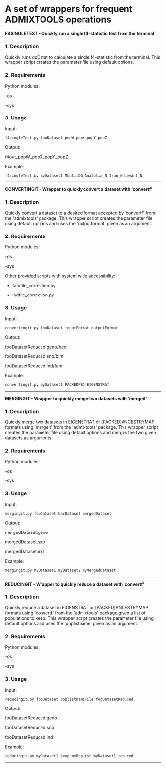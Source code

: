 # A set of wrappers for frequent ADMIXTOOLS operations

**F4SINGLETEST - Quickly run a single f4-statistic test from the terminal**

### 1. Description

Quickly runs qpDstat to calculate a single f4-statistic from the terminal.
This wrapper script creates the parameter file using default options.

### 2. Requirements

Python modules:

-os

-sys

### 3. Usage

Input:

    f4singleTest.py fooDataset popW popX popY popZ

Output:

f4out_popW_popX_popY_popZ

Example:

    f4singleTest.py myDataset1 Mbuti.DG Anatolia_N Iran_N Levant_N

***

**CONVERTINGIT - Wrapper to quickly convert a dataset with 'convertf'**

### 1. Description

Quickly convert a dataset to a desired format accepted by 'convertf' from the 'admixtools' package.
This wrapper script creates the parameter file using default options and uses the 'outputformat' given as an argument.

### 2. Requirements

Python modules:

-os

-sys

Other provided scripts with system wide accessibility:

- famfile_correction.py

- indfile_correction.py

### 3. Usage

Input:

    convertingit.py fooDataset inputFormat outputFormat

Output:

fooDatasetReduced.geno/bed

fooDatasetReduced.snp/bim

fooDatasetReduced.ind/fam

Example:

    convertingit.py myDataset1 PACKEDPED EIGENSTRAT

***

**MERGINGIT - Wrapper to quickly merge two datasets with 'mergeit'**

### 1. Description

Quickly merge two datasets in EIGENSTRAT or [PACKED]ANCESTRYMAP formats using 'mergeit' from the 'admixtools' package.
This wrapper script creates the parameter file using default options and merges the two given datasets as arguments.

### 2. Requirements

Python modules:

-os

-sys

### 3. Usage

Input:

    mergingit.py fooDataset barDataset mergedDataset

Output:

mergedDataset.geno

mergedDataset.snp

mergedDataset.ind

Example:

    mergingit.py myDataset1 myDataset2 myMergedDataset

***

**REDUCINGIT - Wrapper to quickly reduce a dataset with 'convertf'**

### 1. Description

Quickly reduce a dataset in EIGENSTRAT or [PACKED]ANCESTRYMAP formats using 'convertf' from the 'admixtools' package given a list of populations to keep.
This wrapper script creates the parameter file using default options and uses the 'poplistname' given as an argument.

### 2. Requirements

Python modules:

-os

-sys

### 3. Usage

Input:

    reducingit.py fooDataset poplistnameFile fooDatasetReduced

Output:

fooDatasetReduced.geno

fooDatasetReduced.snp

fooDatasetReduced.ind

Example:

    reducingit.py myDataset1 keep_myPopList myDataset1_reduced
***
